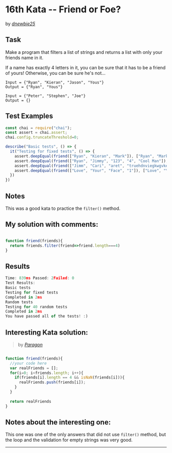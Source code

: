 
# 16th Kata -- Friend or Foe?





by *[dnewbie25](https://www.codewars.com/users/dnewbie25)*


## Task

Make a program that filters a list of strings and returns a list with only your friends name in it.

If a name has exactly 4 letters in it, you can be sure that it has to be a friend of yours! Otherwise, you can be sure he's not...

```
Input = {"Ryan", "Kieran", "Jason", "Yous"}
Output = {"Ryan", "Yous"}

Input = {"Peter", "Stephen", "Joe"}
Output = {}
```


## Test Examples

```js
const chai = require("chai");
const assert = chai.assert;
chai.config.truncateThreshold=0;

describe("Basic tests", () => {
  it("Testing for fixed tests", () => {
    assert.deepEqual(friend(["Ryan", "Kieran", "Mark"]), ["Ryan", "Mark"])
    assert.deepEqual(friend(["Ryan", "Jimmy", "123", "4", "Cool Man"]), ["Ryan"])
    assert.deepEqual(friend(["Jimm", "Cari", "aret", "truehdnviegkwgvke", "sixtyiscooooool"]), ["Jimm", "Cari", "aret"])
    assert.deepEqual(friend(["Love", "Your", "Face", "1"]), ["Love", "Your", "Face"])
  })
})

```


## Notes

This was a good kata to practice the `filter()` method.

## My solution with comments:

```js

function friend(friends){
  return friends.filter(friend=>friend.length===4)
}
```


## Results

```js
Time: 839ms Passed: 2Failed: 0
Test Results:
Basic tests
Testing for fixed tests
Completed in 2ms
Random tests
Testing for 40 random tests
Completed in 2ms
You have passed all of the tests! :)
```

## Interesting Kata solution:
> by *[Paragon](https://example.com](https://www.codewars.com/kata/reviews/565f42480b9d78fa10000063/groups/56c86f65edbf3e5bc7000ab4))*

```js

function friend(friends){
  //your code here
  var realFriends = [];
  for(i=0; i<friends.length; i++){
    if(friends[i].length == 4 && isNaN(friends[i])){
      realFriends.push(friends[i]);
    }
  }
  
  return realFriends
}
```

## Notes about the interesting one:

This one was one of the only answers that did not use `filter()` method, but the loop and the validation for empty strings was very good.

---
